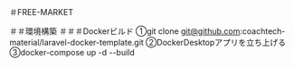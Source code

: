 ＃FREE-MARKET

＃＃環境構築
＃＃＃Dockerビルド
①git clone git@github.com:coachtech-material/laravel-docker-template.git
②DockerDesktopアプリを立ち上げる
③docker-compose up -d --build